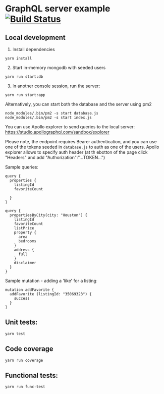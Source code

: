 # GraphQL server example [![Build Status](https://app.travis-ci.com/aleybovich/graphql-example-server.svg?branch=main)](https://app.travis-ci.com/aleybovich/graphql-example-server)


## Local development

1. Install dependencies
```
yarn install
```

2. Start in-memory mongodb with seeded users
```
yarn run start:db
```
3. In another console session, run the server: 
```
yarn run start:app
```

Alternatively, you can start both the database and the server using pm2
```
node_modules/.bin/pm2 -s start database.js
node_modules/.bin/pm2 -s start index.js
```


You can use Apollo explorer to send queries to the local server: https://studio.apollographql.com/sandbox/explorer

Please note, the endpoint  requires Bearer authentication, and you can use one of the tokens seeded in `database.js` to auth as one of the users. Apollo explorer allows to specify auth header (at th ebotton of the page click "Headers" and add "Authorization":"...TOKEN...")

Sample queries: 

```
query {
  properties {
    listingId
    favoriteCount

  }
}
```

```
query {
  propertiesByCity(city: "Houston") {
    listingId
    favoriteCount 
    listPrice
    property {
      area
      bedrooms
    }
    address {
      full
    }
    disclaimer
  }
}
```

Sample mutation - adding a 'like' for a listing:

```
mutation addFavorite {
  addFavorite (listingId: "35069323") {
    success
  }
}
```

## Unit tests:
 ```
 yarn test
 ```

## Code coverage
```
yarn run coverage
```

## Functional tests:
```
yarn run func-test
```

